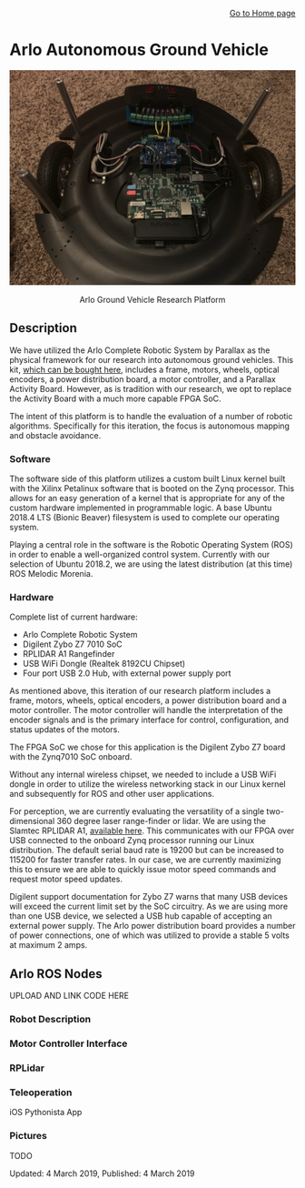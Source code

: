 <p align="right">
<a href="https://tjlw.github.io/">Go to Home page</a>
</p>




# Arlo Autonomous Ground Vehicle

<p align="center"> <img width="auto" src="https://github.com/TJLW/tjlw.github.io/blob/master/Projects/ArloAGV/Images/ArloControlUnit.png?raw=True"/> </p>
<p align="center">
	Arlo Ground Vehicle Research Platform
</p>




## Description

We have utilized the Arlo Complete Robotic System by Parallax as the physical framework for our research into autonomous ground vehicles. This kit, [which can be bought here](https://www.parallax.com/product/28966), includes a frame, motors, wheels, optical encoders, a power distribution board, a motor controller, and a Parallax Activity Board. However, as is tradition with our research, we opt to replace the Activity Board with a much more capable FPGA SoC.

The intent of this platform is to handle the evaluation of a number of robotic algorithms. Specifically for this iteration, the focus is autonomous mapping and obstacle avoidance.




### Software

The software side of this platform utilizes a custom built Linux kernel built with the Xilinx Petalinux software that is booted on the Zynq processor. This allows for an easy generation of a kernel that is appropriate for any of the custom hardware implemented in programmable logic. A base Ubuntu 2018.4 LTS (Bionic Beaver) filesystem is used to complete our operating system.

Playing a central role in the software is the Robotic Operating System (ROS) in order to enable a well-organized control system. Currently with our selection of Ubuntu 2018.2, we are using the latest distribution (at this time) ROS Melodic Morenia.




### Hardware

Complete list of current hardware:
- Arlo Complete Robotic System
- Digilent Zybo Z7 7010 SoC
- RPLIDAR A1 Rangefinder
- USB WiFi Dongle (Realtek 8192CU Chipset)
- Four port USB 2.0 Hub, with external power supply port

As mentioned above, this iteration of our research platform includes a frame, motors, wheels, optical encoders, a power distribution board and a motor controller. The motor controller will handle the interpretation of the encoder signals and is the primary interface for control, configuration, and status updates of the motors.

The FPGA SoC we chose for this application is the Digilent Zybo Z7 board with the Zynq7010 SoC onboard.

Without any internal wireless chipset, we needed to include a USB WiFi dongle in order to utilize the wireless networking stack in our Linux kernel and subsequently for ROS and other user applications.

For perception, we are currently evaluating the versatility of a single two-dimensional 360 degree laser range-finder or lidar. We are using the Slamtec RPLIDAR A1, [available here](https://www.slamtec.com/en/Lidar/A1). This communicates with our FPGA over USB connected to the onboard Zynq processor running our Linux distribution. The default serial baud rate is 19200 but can be increased to 115200 for faster transfer rates. In our case, we are currently maximizing this to ensure we are able to quickly issue motor speed commands and request motor speed updates.

Digilent support documentation for Zybo Z7 warns that many USB devices will exceed the current limit set by the SoC circuitry. As we are using more than one USB device, we selected a USB hub capable of accepting an external power supply. The Arlo power distribution board provides a number of power connections, one of which was utilized to provide a stable 5 volts at maximum 2 amps.



## Arlo ROS Nodes

UPLOAD AND LINK CODE HERE


### Robot Description

### Motor Controller Interface

### RPLidar

### Teleoperation

iOS Pythonista App




### Pictures

TODO




Updated: 4 March 2019, Published: 4 March 2019
